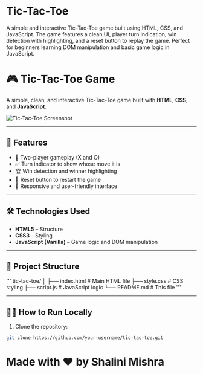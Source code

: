 # Tic-Tac-Toe
A simple and interactive Tic-Tac-Toe game built using HTML, CSS, and JavaScript. The game features a clean UI, player turn indication, win detection with highlighting, and a reset button to replay the game. Perfect for beginners learning DOM manipulation and basic game logic in JavaScript.

# 🎮 Tic-Tac-Toe Game

A simple, clean, and interactive Tic-Tac-Toe game built with **HTML**, **CSS**, and **JavaScript**.

![Tic-Tac-Toe Screenshot](screenshot.png) <!-- Optional: Add a real screenshot from your project -->

---

## 🚀 Features

- 🧠 Two-player gameplay (X and O)
- ✅ Turn indicator to show whose move it is
- 🏆 Win detection and winner highlighting
- 🔁 Reset button to restart the game
- 🎨 Responsive and user-friendly interface

---

## 🛠️ Technologies Used

- **HTML5** – Structure
- **CSS3** – Styling
- **JavaScript (Vanilla)** – Game logic and DOM manipulation

---

## 📂 Project Structure

'''
tic-tac-toe/
│
├── index.html # Main HTML file
├── style.css # CSS styling
├── script.js # JavaScript logic
└── README.md # This file
'''


---

## 🧑‍💻 How to Run Locally

1. Clone the repository:

```bash
git clone https://github.com/your-username/tic-tac-toe.git
```

# Made with ❤️ by Shalini Mishra

